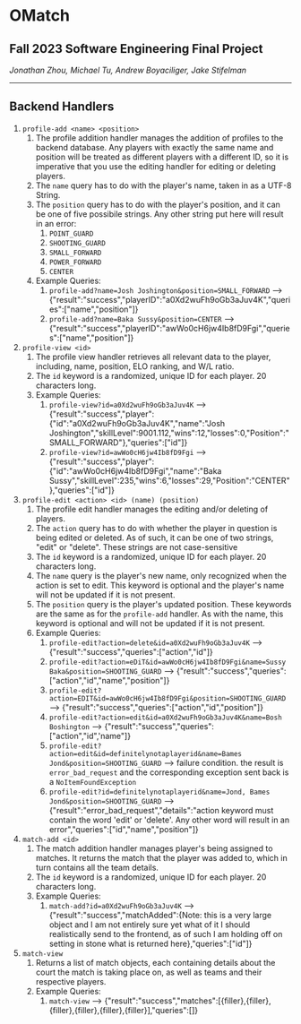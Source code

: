 # OMatch
## Fall 2023 Software Engineering Final Project
*Jonathan Zhou, Michael Tu, Andrew Boyaciliger, Jake Stifelman*
<hr>

## Backend Handlers

1. `profile-add <name> <position>`
    1. The profile addition handler manages the addition of profiles to the backend database. Any players with exactly the same name and position will be treated as different players with a different ID, so it is imperative that you use the editing handler for editing or deleting players.
    2. The `name` query has to do with the player's name, taken in as a UTF-8 String.
    3. The `position` query has to do with the player's position, and it can be one of five possibile strings. Any other string put here will result in an error:
          1. `POINT_GUARD`
          2. `SHOOTING_GUARD`
          3. `SMALL_FORWARD`
          4. `POWER_FORWARD`
          5. `CENTER`
    5. Example Queries:
          1. `profile-add?name=Josh Joshington&position=SMALL_FORWARD` --> {"result":"success","playerID":"a0Xd2wuFh9oGb3aJuv4K","queries":["name","position"]}
          2. `profile-add?name=Baka Sussy&position=CENTER` --> {"result":"success","playerID":"awWo0cH6jw4Ib8fD9Fgi","queries":["name","position"]}
2. `profile-view <id>`
   1. The profile view handler retrieves all relevant data to the player, including, name, position, ELO ranking, and W/L ratio.
   2. The `id` keyword is a randomized, unique ID for each player. 20 characters long.
   3. Example Queries:
        1. `profile-view?id=a0Xd2wuFh9oGb3aJuv4K` --> {"result":"success","player":{"id":"a0Xd2wuFh9oGb3aJuv4K","name":"Josh Joshington","skillLevel":9001.112,"wins":12,"losses":0,"Position":"SMALL_FORWARD"},"queries":["id"]}
        2. `profile-view?id=awWo0cH6jw4Ib8fD9Fgi` --> {"result":"success","player":{"id":"awWo0cH6jw4Ib8fD9Fgi","name":"Baka Sussy","skillLevel":235,"wins":6,"losses":29,"Position":"CENTER"},"queries":["id"]}
3. `profile-edit <action> <id> (name) (position)`
   1. The profile edit handler manages the editing and/or deleting of players.
   2. The `action` query has to do with whether the player in question is being edited or deleted. As of such, it can be one of two strings, "edit" or "delete". These strings are not case-sensitive
   3. The `id` keyword is a randomized, unique ID for each player. 20 characters long.
   4. The `name` query is the player's new name, only recognized when the action is set to edit. This keyword is optional and the player's name will not be updated if it is not present.
   5. The `position` query is the player's updated position. These keywords are the same as for the `profile-add` handler. As with the name, this keyword is optional and will not be updated if it is not present.
   6. Example Queries:
      1. `profile-edit?action=delete&id=a0Xd2wuFh9oGb3aJuv4K` --> {"result":"success","queries":["action","id"]}
      2. `profile-edit?action=eDiT&id=awWo0cH6jw4Ib8fD9Fgi&name=Sussy Baka&position=SHOOTING_GUARD` --> {"result":"success","queries":["action","id","name","position"]}
      3. `profile-edit?action=EDIT&id=awWo0cH6jw4Ib8fD9Fgi&position=SHOOTING_GUARD` --> {"result":"success","queries":["action","id","position"]}
      4. `profile-edit?action=edit&id=a0Xd2wuFh9oGb3aJuv4K&name=Bosh Boshington` --> {"result":"success","queries":["action","id",'name"]}
      5. `profile-edit?action=edit&id=definitelynotaplayerid&name=Bames Jond&position=SHOOTING_GUARD` --> failure condition. the result is `error_bad_request` and the corresponding exception sent back is a `NoItemFoundException`
      6. `profile-edit?id=definitelynotaplayerid&name=Jond, Bames Jond&position=SHOOTING_GUARD` --> {"result":"error_bad_request","details":"action keyword must contain the word 'edit' or 'delete'. Any other word will result in an error","queries":["id","name","position"]}
4. `match-add <id>`
   1. The match addition handler manages player's being assigned to matches. It returns the match that the player was added to, which in turn contains all the team details.
   2. The `id` keyword is a randomized, unique ID for each player. 20 characters long.
   3. Example Queries:
      1. `match-add?id=a0Xd2wuFh9oGb3aJuv4K` --> {"result":"success","matchAdded":{Note: this is a very large object and I am not entirely sure yet what of it I should realistically send to the frontend, as of such I am holding off on setting in stone what is returned here},"queries":["id"]}
5. `match-view`
   1. Returns a list of match objects, each containing details about the court the match is taking place on, as well as teams and their respective players.
   2. Example Queries:
      1. `match-view` --> {"result":"success","matches":[{filler},{filler},{filler},{filler},{filler},{filler}],"queries":[]}
